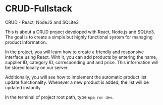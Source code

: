 # CRUD-Fullstack

CRUD - React, NodeJS and SQLite3

This is about a CRUD project developed with React, Node.js and SQLite3. The goal is to create a simple but highly functional system for managing product information.

In the project, you will learn how to create a friendly and responsive interface using React. With it, you can add products by entering the name, supplier ID, category ID, corresponding unit and price. This information will be stored locally on our server.

Additionally, you will see how to implement the automatic product list update functionality. Whenever a new product is added, the list will be updated instantly.

In the terminal of project root path, type `npm run dev`.
